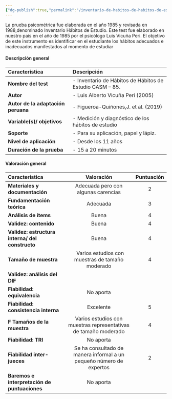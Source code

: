 ```yaml
---
{"dg-publish":true,"permalink":"/inventario-de-habitos-de-habitos-de-estudio-casm-85/"}
---
```


La prueba psicométrica fue elaborada en el año 1985 y revisada en 1988,denominado Inventario Hábitos de Estudio. Este test fue elaborado en nuestro país en el año de 1985 por el psicólogo Luis Vicuña Peri. El objetivo de este instrumento es identificar en el estudiante los hábitos adecuados e inadecuados manifestados al momento de estudiar
#### <a name="_gmktmetjx4ri"></a> **Descripción general**

|**Característica**|**Descripción**|
| :- | :- |
|**Nombre del test**|- Inventario de Hábitos de Hábitos de Estudio CASM – 85.|
|**Autor**|- Luis Alberto Vicuña Peri (2005)|
|**Autor de la adaptación peruana**|- Figueroa-Quiñones,J. et al. (2019)|
|**Variable(s)/ objetivos**|- Medición y diagnóstico de los hábitos de estudio|
|**Soporte**|- Para su aplicación, papel y lápiz. |
|**Nivel de aplicación**|- Desde los 11 años|
|**Duración de la prueba**|- 15 a 20 minutos|
#### <a name="_n17fkeae6199"></a>**Valoración general**

|**Característica**|**Valoración**|**Puntuación**|
| :- | :-: | :-: |
|**Materiales y documentación**|Adecuada pero con algunas carencias|2|
|**Fundamentación teórica**|Adecuada|3|
|**Análisis de ítems**|Buena|4|
|**Validez: contenido**|Buena|4|
|**Validez: estructura interna/ del constructo**|Buena |4|
|**Tamaño de muestra**|` `Varios estudios con muestras de tamaño moderado|4|
|**Validez: análisis del DIF**|||
|**Fiabilidad: equivalencia**|No aporta||
|**Fiabilidad: consistencia interna**|Excelente|5|
|**F Tamaños de la muestra**|Varios estudios con muestras representativas de tamaño moderado|4|
|**Fiabilidad: TRI**|No aporta||
|**Fiabilidad inter-jueces**|Se ha consultado de manera informal a un pequeño número de expertos|2|
|**Baremos e interpretación de puntuaciones**|No aporta||
